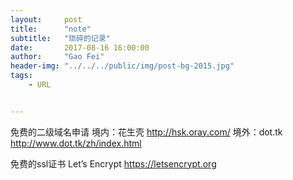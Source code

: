 ```yaml
---
layout:     post
title:      "note"
subtitle:   "琐碎的记录"
date:       2017-08-16 16:00:00
author:     "Gao Fei"
header-img: "../../../public/img/post-bg-2015.jpg"
tags:
    - URL


---
```


免费的二级域名申请 
境内：花生壳 http://hsk.oray.com/
境外：dot.tk http://www.dot.tk/zh/index.html

免费的ssl证书
Let’s Encrypt  https://letsencrypt.org




